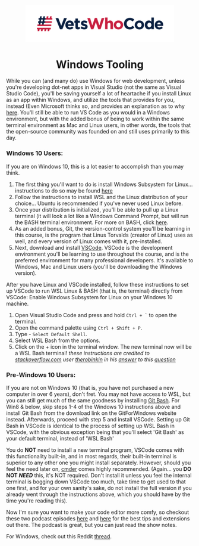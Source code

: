 <div align="center">
  <a href="https://vetswhocode.io">
    <img src="../img/vwc-logo.png" alt="Vets Who Code" width="400px" />
  </a>
</div>

<h1 align="center">Windows Tooling</h1>

While you can (and many do) use Windows for web development, unless you're developing dot-net apps in Visual Studio (not the same as Visual Studio Code), you'll be saving yourself a lot of heartache if you install Linux as an app within Windows, and utilize the tools that provides for you, instead (Even Microsoft thinks so, and provides an explanation as to why [here](https://docs.microsoft.com/en-us/windows/wsl/faq#why-would-i-use-for-example-ruby-on-linux-instead-of-on-windows). You'll still be able to run VS Code as you would in a Windows environment, but with the added bonus of being to work within the same terminal environment as Mac and Linux users, in other words, the tools that the open-source community was founded on and still uses primarily to this day.

### Windows 10 Users: #

If you are on Windows 10, this is a lot easier to accomplish than you may think.

1. The first thing you'll want to do is install Windows Subsystem for Linux... instructions to do so may be found [here](https://docs.microsoft.com/en-us/windows/wsl/install-win10)
2. Follow the instructions to install WSL and the Linux distribution of your choice... Ubuntu is recommended if you've never used Linux before.
3. Once your distribution is initialized, you'll be able to pull up a Linux terminal (it will look a lot like a Windows Command Prompt, but will run the BASH terminal environment. For more on BASH, click [here](https://tutorials.ubuntu.com/tutorial/command-line-for-beginners#0).
4. As an added bonus, Git, the version-control system you'll be learning in this course, is the program that Linus Torvalds (creator of Linux) uses as well, and every version of Linux comes with it, pre-installed.
5. Next, download and install [VSCode](https://code.visualstudio.com/Download). VSCode is the development environment you'll be learning to use throughout the course, and is the preferred environment for many professional developers. It's available to Windows, Mac and Linux users (you'll be downloading the Windows version).

After you have Linux and VSCode installed, follow these instructions to set up VSCode to run WSL Linux & BASH (that is, the terminal) directly from VSCode:
Enable Windows Subsystem for Linux on your Windows 10 machine.

1. Open Visual Studio Code and press and hold `` Ctrl + ` `` to open the terminal.
2. Open the command palette using `Ctrl + Shift + P`.
3. Type - `Select Default Shell`.
4. Select WSL Bash from the options.
5. Click on the + icon in the terminal window. The new terminal now will be a WSL Bash terminal!
*these instructions are credited to [stackoverflow.com](http://stackoverflow.com) user [therobinkin](https://stackoverflow.com/users/3814251/therobinkim) in his [answer](https://stackoverflow.com/questions/42606837/how-do-i-use-bash-on-windows-from-the-visual-studio-code-integrated-terminal#answer-56225296) to this [question](https://stackoverflow.com/questions/42606837/how-do-i-use-bash-on-windows-from-the-visual-studio-code-integrated-terminal)*

### Pre-Windows 10 Users: #
If you are not on Windows 10 (that is, you have not purchased a new computer in over 6 years), don't fret. You may not have access to WSL, but you can still get much of the same goodness by installing [Git Bash](https://gitforwindows.org/). For Win8 & below, skip steps 1-4 of the Windows 10 instructions above and install Git Bash from the download link on the GitForWindows website instead. Afterwards, proceed with step 5 and install VSCode. Setting up Git Bash in VSCode is identical to the process of setting up WSL Bash in VSCode, with the obvious exception being that you'll select 'Git Bash' as your default terminal, instead of 'WSL Bash'

You do __NOT__ need to install a new terminal program, VSCode comes with this functionality built-in, and in most regards, their built-in terminal is superior to any other one you might install separately. However, should you feel the need later on, [cmder](https://cmder.net) comes highly recommended. (Again... you __DO NOT *NEED*__ this, it's NOT required. Don't install it unless you feel the internal terminal is bogging down VSCode too much, take time to get used to that one first, and for your own sanity's sake, do not install the full version if you already went through the instructions above, which you should have by the time you're reading this).

Now I'm sure you want to make your code editor more comfy, so checkout these two podcast episodes [here](https://syntax.fm/show/012/why-is-everyone-switching-to-vs-code) and [here](https://syntax.fm/show/048/vs-code-round-two) for the best tips and extensions out there. The podcast is great, but you can just read the show notes.

For Windows, check out this Reddit [thread](https://www.reddit.com/r/AskReddit/comments/633ok7/what_are_some_useful_keyboard_shortcuts_that/).
